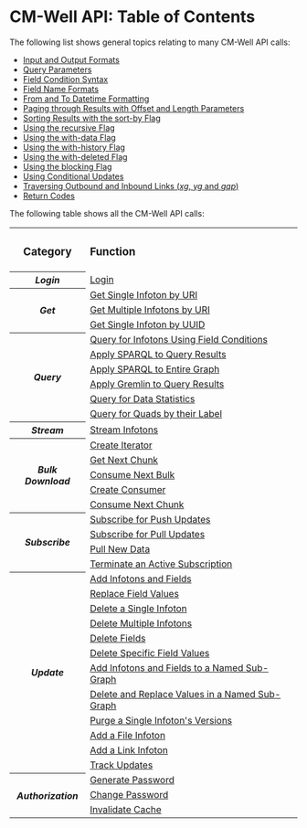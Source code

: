 # CM-Well API: Table of Contents #

The following list shows general topics relating to many CM-Well API calls:

* [Input and Output Formats](API.InputAndOutputFormats.md)
* [Query Parameters](API.QueryParameters.md)
* [Field Condition Syntax](API.FieldConditionSyntax.md)
* [Field Name Formats](API.FieldNameFormats.md)
* [From and To Datetime Formatting](API.FromAndToDatetimeFormatting.md)
* [Paging through Results with Offset and Length Parameters](API.PagingThroughResultsWithOffsetAndLengthParameters.md)
* [Sorting Results with the sort-by Flag](API.SortingResultsWithTheSort-byFlag.md)
* [Using the recursive Flag](API.UsingTheRecursiveFlag.md)
* [Using the with-data Flag](API.UsingTheWith-dataFlag.md)
* [Using the with-history Flag](API.UsingTheWith-historyFlag.md)
* [Using the with-deleted Flag](API.UsingTheWith-deletedFlag.md)
* [Using the blocking Flag](API.UsingTheBlockingFlag.md)
* [Using Conditional Updates](API.UsingConditionalUpdates.md)
* [Traversing Outbound and Inbound Links (*xg*, *yg* and *gqp*)](API.TraversingOutboundAndInboundLinksWithXgAndYg.md)
* [Return Codes](API.ReturnCodes.md)

The following table shows all the CM-Well API calls:

<table>
  <tr>
    <th><h3>Category</h3></th>
    <th align=left><h3>Function</h3></th>
  </tr>
  <tr>
    <th><i>Login</i></th>
    <td><a href="API.Login.Login.md">Login</a></td>
  </tr>
  <tr>
    <th rowspan="3"><i>Get</i></th>
    <td><a href="API.Get.GetSingleInfotonByURI.md">Get Single Infoton by URI</a></td>
  </tr>
  <tr>
    <td><a href="API.Get.GetMultipleInfotonsByURI.md">Get Multiple Infotons by URI</a></td>
  </tr>
<tr>
    <td><a href="API.Get.GetSingleInfotonByUUID.md">Get Single Infoton by UUID</a></td>
  </tr>
  <tr>
    <th rowspan="6"><i>Query</i></th>
    <td><a href="API.Query.QueryForInfotonsUsingFieldConditions.md">Query for Infotons Using Field Conditions</a></td>
  </tr>
  <tr>
    <td><a href="API.Query.ApplySPARQLToQueryResults.md">Apply SPARQL to Query Results</a></td>
  </tr>
<tr>
    <td><a href="API.Query.ApplySPARQLToEntireGraph.md">Apply SPARQL to Entire Graph</a></td>
  </tr>
<tr>
    <td><a href="API.Query.ApplyGremlinToQueryResults.md">Apply Gremlin to Query Results</a></td>
  </tr>
<tr>
    <td><a href="API.Query.DataStatistics.md">Query for Data Statistics</a></td>
  </tr>
<tr>
    <td><a href="API.Query.QueryForQuadsByTheirLabel.md">Query for Quads by their Label</a></td>
  </tr>
<tr>
    <th><i>Stream</i></th>
    <td><a href="API.Stream.StreamInfotons.md">Stream Infotons</a></td>
  </tr>
<tr>
    <th rowspan="5"><i>Bulk Download</i></th>
    <td><a href="API.Stream.CreateIterator.md">Create Iterator</a></td>
  </tr>
<tr>
    <td><a href="API.Stream.GetNextChunk.md">Get Next Chunk</a></td>
  </tr>
<tr>
    <td><a href="API.Stream.ConsumeNextBulk.md">Consume Next Bulk</a></td>
  </tr>
<tr>
    <td><a href="API.Stream.CreateConsumer.md">Create Consumer</a></td>
  </tr>
<tr>
    <td><a href="API.Stream.ConsumeNextChunk.md">Consume Next Chunk</a></td>
  </tr>
<tr>
    <th rowspan="4"><i>Subscribe</i></th>
    <td><a href="API.Subscribe.SubscribeForPushedData.md">Subscribe for Push Updates</a></td>
  </tr>
  <tr>
    <td><a href="API.Subscribe.SubscribeForPulledData.md">Subscribe for Pull Updates</a></td>
  </tr>
<tr>
    <td><a href="API.Subscribe.PullNewData.md">Pull New Data</a></td>
  </tr>
<tr>
    <td><a href="API.Subscribe.Unsubscribe.md">Terminate an Active Subscription</a></td>
  </tr>
<tr>
    <th rowspan="12"><i>Update</i></th>
    <td><a href="API.Update.AddInfotonsAndFields.md">Add Infotons and Fields</a></td>
  </tr>
  <tr>
    <td><a href="API.Update.ReplaceFieldValues.md">Replace Field Values</a></td>
  </tr>
  <tr>
    <td><a href="API.Update.DeleteASingleInfoton.md">Delete a Single Infoton</a></td>
  </tr>
  <tr>
    <td><a href="API.Update.DeleteMultipleInfotons.md">Delete Multiple Infotons</a></td>
  </tr>
  <tr>
    <td><a href="API.Update.DeleteFields.md">Delete Fields</a></td>
  </tr>
 <tr>
    <td><a href="API.Update.DeleteSpecificFieldValues.md">Delete Specific Field Values</a></td>
  </tr>
  <tr>
    <td><a href="API.Update.AddInfotonsAndFieldsToSubGraph.md">Add Infotons and Fields to a Named Sub-Graph</a></td>
  </tr>
  <tr>
    <td><a href="API.Update.DeleteOrReplaceValuesInNamedSubGraph.md">Delete and Replace Values in a Named Sub-Graph</a></td>
  </tr>
  <tr>
    <td><a href="API.Update.Purge.md">Purge a Single Infoton's Versions</a></td>
  </tr>
  <tr>
    <td><a href="API.Update.AddFileInfoton.md">Add a File Infoton</a></td>
  </tr>
  <tr>
    <td><a href="API.Update.AddLinkInfoton.md">Add a Link Infoton</a></td>
  </tr>
<tr>
    <td><a href="API.Update.TrackUpdates.md">Track Updates</a></td>
  </tr>
<tr>
    <th rowspan="3"><i>Authorization</i></th>
    <td><a href="API.Auth.GeneratePassword.md">Generate Password</a></td>
  </tr>
  <tr>
    <td><a href="API.Auth.ChangePassword.md">Change Password</a></td>
  </tr>
<tr>
    <td><a href="API.Auth.InvalidateCache.md">Invalidate Cache</a></td>
  </tr>
</table>

















